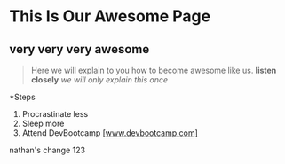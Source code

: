 # This Is Our Awesome Page
## very very very awesome

>Here we will explain to you how to become awesome like us.
**listen closely**
*we will only explain this once*

*Steps
1. Procrastinate less
2. Sleep more
3. Attend DevBootcamp [www.devbootcamp.com]

nathan's change 123